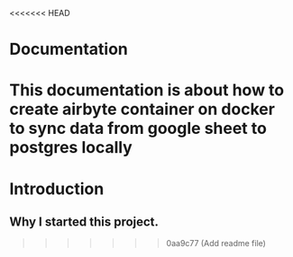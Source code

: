 <<<<<<< HEAD
# Documentation
This documentation is about how to create airbyte container on docker to sync data from google sheet to postgres locally
=======
# Introduction
## Why I started this project.
>>>>>>> 0aa9c77 (Add readme file)
